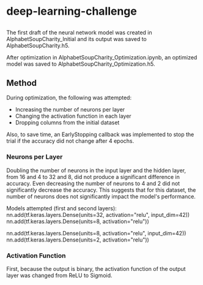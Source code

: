 # deep-learning-challenge

##
The first draft of the neural network model was created in AlphabetSoupCharity_Initial and its output was saved to AlphabetSoupCharity.h5.

After optimization in AlphabetSoupCharity_Optimization.ipynb, an optimized model was saved to AlphabetSoupCharity_Optimization.h5.


## Method
During optimization, the following was attempted:
* Increasing the number of neurons per layer
* Changing the activation function in each layer
* Dropping columns from the initial dataset

Also, to save time, an EarlyStopping callback was implemented to stop the trial if the accuracy did not change after 4 epochs.

### Neurons per Layer
Doubling the number of neurons in the input layer and the hidden layer, from 16 and 4 to 32 and 8, did not produce a significant difference in accuracy. Even decreasing the number of neurons to 4 and 2 did not significantly decrease the accuracy. This suggests that for this dataset, the number of neurons does not significantly impact the model's performance.

Models attempted (first and second layers):
nn.add(tf.keras.layers.Dense(units=32, activation="relu", input_dim=42))
nn.add(tf.keras.layers.Dense(units=8, activation="relu"))

nn.add(tf.keras.layers.Dense(units=8, activation="relu", input_dim=42))
nn.add(tf.keras.layers.Dense(units=2, activation="relu"))

### Activation Function
First, because the output is binary, the activation function of the output layer was changed from ReLU to Sigmoid.
